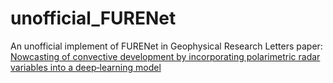 # unofficial_FURENet
An unofficial implement of FURENet in Geophysical Research Letters paper: [Nowcasting of convective development by incorporating polarimetric radar variables into a deep‐learning model](https://agupubs.onlinelibrary.wiley.com/doi/full/10.1029/2021GL095302)
